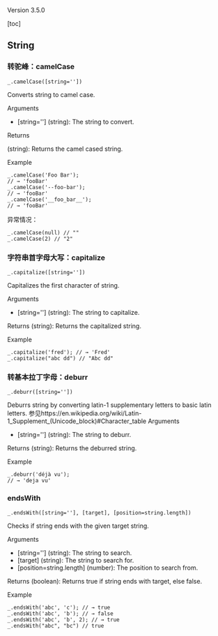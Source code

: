 Version 3.5.0

[toc]

## String

### 转驼峰：camelCase

	_.camelCase([string=''])

Converts string to camel case.

Arguments

- [string=''] (string): The string to convert.

Returns

(string): Returns the camel cased string.

Example

    _.camelCase('Foo Bar');
    // → 'fooBar'
    _.camelCase('--foo-bar');
    // → 'fooBar'
    _.camelCase('__foo_bar__');
    // → 'fooBar'

异常情况：

    _.camelCase(null) // ""
    _.camelCase(2) // "2"

### 字符串首字母大写：capitalize

	_.capitalize([string=''])

Capitalizes the first character of string.

Arguments

- [string=''] (string): The string to capitalize.

Returns
(string): Returns the capitalized string.

Example

    _.capitalize('fred'); // → 'Fred'
    _.capitalize("abc dd") // "Abc dd"

### 转基本拉丁字母：deburr

	_.deburr([string=''])

Deburrs string by converting latin-1 supplementary letters to basic latin letters. 参见https://en.wikipedia.org/wiki/Latin-1_Supplement_(Unicode_block)#Character_table
Arguments

- [string=''] (string): The string to deburr.

Returns
(string): Returns the deburred string.

Example

    _.deburr('déjà vu');
    // → 'deja vu'

### endsWith

	_.endsWith([string=''], [target], [position=string.length])

Checks if string ends with the given target string.

Arguments

- [string=''] (string): The string to search.
- [target] (string): The string to search for.
- [position=string.length] (number): The position to search from.

Returns
(boolean): Returns true if string ends with target, else false.

Example

    _.endsWith('abc', 'c'); // → true
    _.endsWith('abc', 'b'); // → false
    _.endsWith('abc', 'b', 2); // → true
    _.endsWith("abc", "bc") // true






